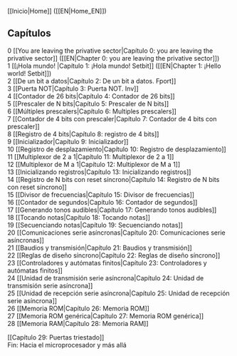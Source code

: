 [[Inicio|Home]] ([[EN|Home_EN]])  

## Capítulos
0 [[You are leaving the privative sector|Capítulo 0: you are leaving the privative sector]] ([[EN|Chapter 0: you are leaving the privative sector]])  
1 [[¡Hola mundo! |Capítulo 1: ¡Hola mundo! Setbit]] ([[EN|Chapter 1: ¡Hello world! Setbit]])  
2 [[De un bit a datos|Capítulo 2: De un bit a datos. Fport]]  
3 [[Puerta NOT|Capítulo 3: Puerta NOT. Inv]]  
4 [[Contador de 26 bits|Capítulo 4: Contador de 26 bits]]  
5 [[Prescaler de N bits|Capítulo 5: Prescaler de N bits]]  
6 [[Múltiples prescalers|Capítulo 6: Multiples prescalers]]  
7 [[Contador de 4 bits con prescaler|Capítulo 7: Contador de 4 bits con prescaler]]  
8 [[Registro de 4 bits|Capítulo 8: registro de 4 bits]]  
9 [[Inicializador|Capítulo 9: Inicializador]]  
10 [[Registro de desplazamiento|Capítulo 10: Registro de desplazamiento]]  
11 [[Multiplexor de 2 a 1|Capítulo 11: Multiplexor de 2 a 1]]  
12 [[Multiplexor de M a 1|Capítulo 12: Multiplexor de M a 1]]  
13 [[Inicializando registros|Capítulo 13: Inicializando registros]]  
14 [[Registro de N bits con reset síncrono|Capítulo 14: Registro de N bits con reset síncrono]]  
15 [[Divisor de frecuencias|Capítulo 15: Divisor de frecuencias]]  
16 [[Contador de segundos|Capítulo 16: Contador de segundos]]  
17 [[Generando tonos audibles|Capítulo 17: Generando tonos audibles]]  
18 [[Tocando notas|Capítulo 18: Tocando notas]]  
19 [[Secuenciando notas|Capítulo 19: Secuenciando notas]]  
20 [[Comunicaciones serie asíncronas|Capítulo 20: Comunicaciones serie asíncronas]]  
21 [[Baudios y transmisión|Capítulo 21: Baudios y transmisión]]  
22 [[Reglas de diseño síncrono|Capítulo 22: Reglas de diseño síncrono]]  
23 [[Controladores y autómatas finitos|Capítulo 23: Controladores y autómatas finitos]]  
24 [[Unidad de transmisión serie asíncrona|Capítulo 24: Unidad de transmisión serie asíncrona]]  
25 [[Unidad de recepción serie asíncrona|Capítulo 25: Unidad de recepción serie asíncrona]]  
26 [[Memoria ROM|Capítulo 26: Memoria ROM]]  
27 [[Memoria ROM genérica|Capítulo 27: Memoria ROM genérica]]   
28 [[Memoria RAM|Capítulo 28: Memoria RAM]]

 [[Capítulo 29: Puertas triestado]]  
 Fin: Hacia el microprocesador y más allá  